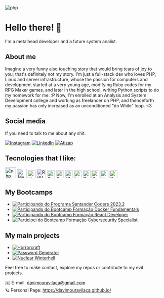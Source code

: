 ![php](https://github.com/davimouravilaca/davimouravilaca/assets/76662862/5b8b0f5e-a5c3-46cf-8887-b2b94b70f02b)

# Hello there! 🤘

I'm a metalhead developer and a future system analist.

## About me
Imagine a very funny also touching story that would bring tears of joy to you; that's definitely not my story. I'm just a full-stack dev who loves PHP, Linux and server infrastructure, whose the passion for computers and development started at a very young age, modifying Ruby codes for my RPG Maker games, and later in the high school, writing Python scripts to do my homework for me. :P Now, I'm enrolled at an Analysis and System Development college and working as freelancer on PHP, and thenceforth my passion has only increased as an unconditioned "do While" loop. <3

## Social media

If you need to talk to me about any shit.

[![Instagram](https://img.shields.io/badge/Instagram-Follow-blue?style=for-the-badge&logo=instagram)](https://www.instagram.com/starforger93/)
[![LinkedIn](https://img.shields.io/badge/LinkedIn-Connect-blue?style=for-the-badge&logo=linkedin)](https://www.linkedin.com/in/davi-vilaca-dev)
[![Atizap](https://img.shields.io/badge/WhatsApp-Zap-blue?style=for-the-badge&logo=whatsapp)](https://wa.me/)

## Tecnologies that I like:

<div align="">
<img width="35" src="https://github.com/marwin1991/profile-technology-icons/assets/76662862/dbbc299a-8356-45e4-9d2e-a6c21b4569cf" alt="php" title="php"/>

<img width="30" src="https://user-images.githubusercontent.com/25181517/183896128-ec99105a-ec1a-4d85-b08b-1aa1620b2046.png" alt="MySQL" title="MySQL"/>

<img width="25" src="https://github.com/marwin1991/profile-technology-icons/assets/76662862/2481dc48-be6b-4ebb-9e8c-3b957efe69fa" alt="Linux" title="Linux"/>

<img width="30" src="https://github.com/marwin1991/profile-technology-icons/assets/76662862/f34c5312-b759-46d2-b9cc-a62a9f901600" alt="RPG Maker" title="RPG Maker"/>

<img width="25" src="https://user-images.githubusercontent.com/25181517/183423507-c056a6f9-1ba8-4312-a350-19bcbc5a8697.png" alt="Python" title="Python"/>

<img width="25" src="https://user-images.githubusercontent.com/25181517/192603745-7d34df9e-7756-4756-a539-6a61badf7a80.png" alt="Ruby" title="Ruby"/>

<img width="25" src="https://user-images.githubusercontent.com/25181517/186884153-99edc188-e4aa-4c84-91b0-e2df260ebc33.png" alt="Ubuntu" title="Ubuntu"/>

<img width="25" src="https://user-images.githubusercontent.com/25181517/192158606-7c2ef6bd-6e04-47cf-b5bc-da2797cb5bda.png" alt="bash" title="bash"/>

<img width="25" src="https://user-images.githubusercontent.com/25181517/117207330-263ba280-adf4-11eb-9b97-0ac5b40bc3be.png" alt="Docker" title="Docker"/>

<img width="25" src="https://user-images.githubusercontent.com/25181517/183898054-b3d693d4-dafb-4808-a509-bab54cf5de34.png" alt="Bootstrap" title="Bootstrap"/>

<img width="25" src="https://user-images.githubusercontent.com/25181517/193427941-9437dbbe-376f-40dc-9573-0ef5c02a26a7.png" alt="Unity" title="Unity"/>

<img width="25" src="https://user-images.githubusercontent.com/25181517/183897015-94a058a6-b86e-4e42-a37f-bf92061753e5.png" alt="React" title="React"/>

  <h2>My Bootcamps</h2>
    <ul>
        <li>
            <a href="https://app.becas-santander.com/pt/program/bolsas-santander-santander-coders-2023-2-edicao" target="_blank">
                <img src="https://img.shields.io/badge/Bootcamp%20Santander%20Coders%202023.2%20%20BackEnd-Concluindo-9cf?style=for-the-badge"
                    alt="Participando do Programa Santander Coders 2023.2">
            </a>
        </li>
        <li>
            <a href="https://web.dio.me/track/formacao-docker-fundamentals" target="_blank">
                <img src="https://img.shields.io/badge/Bootcamp%20Formação%20Docker%20Fundamentals-Concluindo-9cf?style=for-the-badge"
                    alt="Participando do Bootcamp Formação Docker Fundamentals">
            </a>
        </li>
        <li>
            <a href="https://web.dio.me/track/formacao-react-developer" target="_blank">
                <img src="https://img.shields.io/badge/Bootcamp%20Formação%20React%20Developer-Concluindo-9cf?style=for-the-badge"
                    alt="Participando do Bootcamp Formação React Developer">
            </a>
        </li>
        <li>
            <a href="https://github.com/davimouravilaca/files/13451745/DIO.-.Certificado.-.C303A2FC.pdf" target="_blank">
                <img src="https://img.shields.io/badge/Formação%20Cybersecurity%20Specialist-Concluído-90EE90?style=for-the-badge"
                    alt="Participei do Bootcamp Formação Cybersecurity Specialist">
            </a>
        </li>
    </ul>

  <h2>My main projects</h2>
    <ul>
        <li>
            <a href="https://github.com/davimouravilaca/horrorcraft" target="_blank">
                <img src="https://img.shields.io/badge/Horrorcraft%20Website%20-In%20Development-9cf?style=for-the-badge"
                    alt="Horrorcraft">
            </a>
        </li>
        <li>
            <a href="http://passwordgenerator.000.pe/" target="_blank">
                <img src="https://img.shields.io/badge/Password%20Generator%20-On%20Production-90EE90?style=for-the-badge"
                    alt="Password Generator">
            </a>
        </li>
        <li>
            <a href="https://github.com/davimouravilaca/nuclear-winterhell" target="_blank">
                <img src="https://img.shields.io/badge/Nuclear%20Winterhell%20-In%20Development-9cf?style=for-the-badge"
                    alt="Nuclear Winterhell">
            </a>
        </li>
    </ul>
    
Feel free to make contact, explore my repos or contribute to my evil projects.

✉️ E-mail: davimouravilaca@gmail.com <br>
🪐 Personal Page: https://davimouravilaca.github.io/
